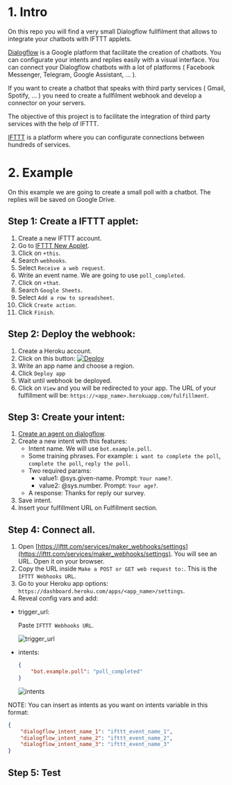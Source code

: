 
# 1. Intro

On this repo you will find a very small Dialogflow fullfilment that allows to integrate your chatbots with IFTTT applets.

[Dialogflow](https://dialogflow.com) is a Google platform that facilitate the creation of chatbots. You can configurate your intents and replies easily with a visual interface. You can connect your Dialogflow chatbots with a lot of platforms ( Facebook Messenger, Telegram, Google Assistant, ... ).

If you want to create a chatbot that speaks with third party services ( Gmail, Spotify, ... ) you need to create a fullfilment webhook and develop a connector on your servers.

The objective of this project is to facilitate the integration of third party services with the help of IFTTT.

[IFTTT](https://ifttt.com) is a platform where you can configurate connections between hundreds of services.

# 2. Example
On this example we are going to create a small poll with a chatbot. The replies will be saved on Google Drive.

## Step 1: Create a IFTTT applet:
1. Create a new IFTTT account.
2. Go to [IFTTT New Applet](https://ifttt.com/create).
3. Click on ``+this``.
4. Search ``webhooks``.
5. Select ``Receive a web request``.
6. Write an event name. We are going to use ``poll_completed``.
7. Click on ``+that``.
8. Search ``Google Sheets``.
9. Select ``Add a row to spreadsheet``.
10. Click ``Create action``.
11. Click ``Finish``.

## Step 2: Deploy the webhook:
1. Create a Heroku account.
2. Click on this button:
[![Deploy](https://www.herokucdn.com/deploy/button.svg)](https://heroku.com/deploy)
3. Write an app name and choose a region.
4. Click ``Deploy app``
5. Wait until webhook be deployed.
6. Click on ``View`` and you will be redirected to your app. The URL of your fulfillment will be: ``https://<app_name>.herokuapp.com/fulfillment``.

## Step 3: Create your intent:
1. [Create an agent on dialogflow](https://dialogflow.com/docs/getting-started/first-agent).
2. Create a new intent with this features:
    - Intent name. We will use ``bot.example.poll``.
    - Some training phrases. For example: ``i want to complete the poll``, ``complete the poll``, ``reply the poll``.
    - Two required params:
        - value1: @sys.given-name. Prompt: ``Your name?``.
        - value2: @sys.number. Prompt: ``Your age?``.
    - A response: Thanks for reply our survey.
3. Save intent.
4. Insert your fulfillment URL on Fulfillment section.

## Step 4: Connect all.
1. Open [https://ifttt.com/services/maker_webhooks/settings](https://ifttt.com/services/maker_webhooks/settings). You will see an URL. Open it on your browser.
2. Copy the URL inside ``Make a POST or GET web request to:``. This is the ``IFTTT Webhooks URL``.
3. Go to your Heroku app options: ``https://dashboard.heroku.com/apps/<app_name>/settings``.
4. Reveal config vars and add:

- trigger_url:

    Paste ``IFTTT Webhooks URL``.
    
    ![trigger_url](https://s3-eu-west-1.amazonaws.com/ifttt-dialogflow-webhook-imgs/trigger_url_v2.png)

- intents:

    ```json
    {
        "bot.example.poll": "poll_completed"
    }
    ```

    ![intents](https://s3-eu-west-1.amazonaws.com/ifttt-dialogflow-webhook-imgs/intents.png)

NOTE: You can insert as intents as you want on intents variable in this format:
```json
{
    "dialogflow_intent_name_1": "ifttt_event_name_1",
    "dialogflow_intent_name_2": "ifttt_event_name_2",
    "dialogflow_intent_name_3": "ifttt_event_name_3"
}
```

## Step 5: Test